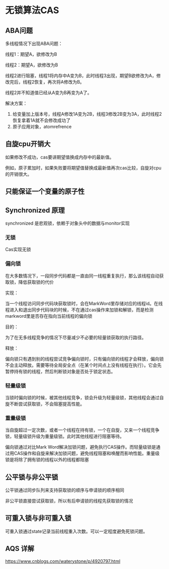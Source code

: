 无锁算法CAS
=======

ABA问题
-----

多线程情况下出现ABA问题：

线程1：期望A，欲修改为B

线程2：期望A，欲修改为B

线程2进行阻塞，线程1将内存中A变为B，此时线程3出现，期望B欲修改为A，修改完后，线程2恢复，再次将A修改为B。

线程2并不知道值已经从A变为B再变为A了。

解决方案：

1. 给变量加上版本号，线程A修改1A变为2B，线程3修改2B变为3A，此时线程2恢复拿着1A就不会修改成功了
2. 原子应用对象，atomrefrence

自旋cpu开销大
--------

如果修改不成功，cas要讲期望值换成内存中的最新值。

例如，原子累加时，如果失败要将期望值替换成最新值再次cas比较，自旋对cpu的开销很大。

只能保证一个变量的原子性
------------

Synchronized 原理
---------------

synchronized 是悲观锁，依赖于对象头中的数据与monitor实现

### 无锁

Cas实现无锁

### 偏向锁

在大多数情况下，一段同步代码都是一直由同一线程重复执行，那么该线程自动获取锁，降低获取锁的代价

实现：

当一个线程访问同步代码块获取锁时，会在MarkWord里存储对应的线程id。在线程进入和退出同步代码块的时候，不在通过cas操作来加锁和解锁，而是检测markword里是否存在指向当前线程的偏向锁

目的：

为了在无多线程竞争的情况下尽量减少不必要的轻量锁获取的执行路径。

释放：

偏向锁只有遇到别的线程尝试竞争偏向锁时，只有偏向锁的线程才会释放，偏向锁不会主动释放。需要等待全局安全点（在某个时间点上没有线程在执行）。它会先暂停持有锁的线程，然后判断锁对象是否处于锁定状态。

### 轻量级锁

当锁时偏向锁的时候，被其他线程竞争，锁会升级为轻量级锁，其他线程会通过自旋不断尝试获取锁，不会阻塞提高性能。

### 重量级锁

当自旋超过一定次数，或者一个线程在持有锁，一个在自旋，又来一个线程竞争锁，轻量级锁升级为重量级锁。此时其他线程进行阻塞等待。

偏向锁通过对比Mark Word解决加锁问题，避免执行CAS操作。而轻量级锁是通过用CAS操作和自旋来解决加锁问题，避免线程阻塞和唤醒而影响性能。重量级锁是将除了拥有锁的线程以外的线程都阻塞

公平锁与非公平锁
--------

公平锁通过同步队列来支持获取锁的顺序与申请锁的顺序相同

非公平锁直接尝试获取锁，所以有后申请锁的线程先获取锁的情况

可重入锁与非可重入锁
----------

可重入锁通过state记录当前线程重入次数。可以一定程度避免死锁问题。

AQS 详解
------

https://www.cnblogs.com/waterystone/p/4920797.html